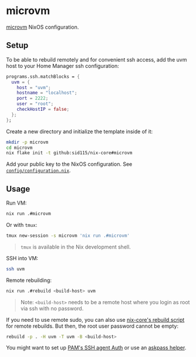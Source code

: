 # microvm

[microvm](https://github.com/microvm-nix/microvm.nix) NixOS configuration.

## Setup

To be able to rebuild remotely and for convenient ssh access, add the uvm host to your Home Manager ssh configuration:

```nix
programs.ssh.matchBlocks = {
  uvm = {
    host = "uvm";
    hostname = "localhost";
    port = 2222;
    user = "root";
    checkHostIP = false;
  };
};
```

Create a new directory and initialize the template inside of it:

```bash
mkdir -p microvm
cd microvm
nix flake init -t github:sid115/nix-core#microvm
```

Add your public key to the NixOS configuration. See [`config/configuration.nix`](./config/configuration.nix).

## Usage

Run VM:

```bash
nix run .#microvm
```

Or with `tmux`:

```bash
tmux new-session -s microvm 'nix run .#microvm'
```

> `tmux` is available in the Nix development shell.

SSH into VM:

```bash
ssh uvm
```

Remote rebuilding:

```bash
nix run .#rebuild <build-host> uvm
```

> Note: `<build-host>` needs to be a remote host where you login as root via ssh with no password.

If you need to use remote sudo, you can also use [nix-core's rebuild script](https://github.com/sid115/nix-core/blob/master/modules/nixos/common/rebuild.sh) for remote rebuilds. But then, the root user password cannot be empty:

```bash
rebuild -p . -H uvm -T uvm -B <build-host>
```

You might want to set up [PAM's SSH agent Auth](https://search.nixos.org/options?channel=unstable&query=sshAgentAuth) or use an [askpass helper](https://search.nixos.org/options?channel=unstable&query=askpass).
